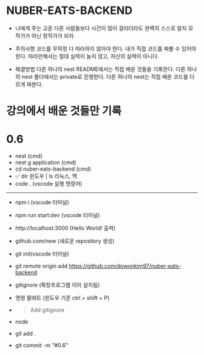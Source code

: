 # NUBER-EATS-BACKEND

- 나에게 주는 교훈
  다른 사람들보다 시간이 많이 걸리더라도 완벽히 스스로 알자
  모작가가 아닌 창작가가 되자.

- 주의사항
  코드를 무작정 다 따라하지 않아야 한다.
  내가 직접 코드를 짜볼 수 있어야한다.
  따라만해서는 절대 실력이 늘지 않고, 자신의 실력이 아니다.

- 해결방법
  다른 하나의 nest README에서는 직접 배운 것들을 기록한다.
  다른 하나의 nest 폴더에서는 private로 진행한다.
  다른 하나의 nest는 직접 배운 코드를 다르게 짜본다.

# 강의에서 배운 것들만 기록

# 0.6

- nest (cmd)
- nest g application (cmd)
- cd nuber-eats-backend (cmd)
- ✅ dir 윈도우 | ls 리눅스, 맥
- code . (vscode 실행 명령어)

---

- npm i (vscode 터미널)
- npm run start:dev (vscode 터미널)
- http://localhost:3000 (Hello World! 출력)

- github.com/new (새로운 repository 생성)
- git init(vscode 터미널)
- git remote origin add https://github.com/dowonkim97/nuber-eats-backend

- gitignore (확장프로그램 이미 설치됨)
- 명령 팔레트 (윈도우 기준 ctrl + shift + P)
- > Add gitignore
- node
- git add .
- git commit -m "#0.6"
